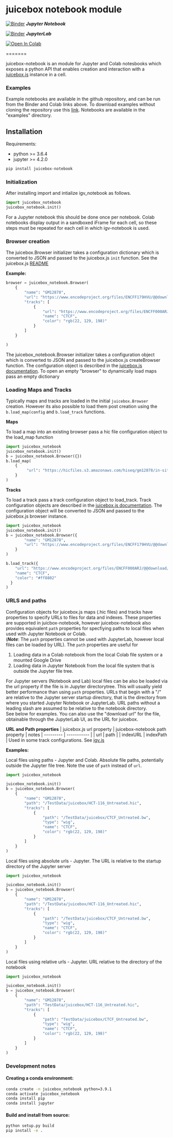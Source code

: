 
# juicebox notebook module

[![Binder](https://mybinder.org/badge_logo.svg)](https://mybinder.org/v2/gh/igvteam/juicebox-notebook/main?filepath=examples)   _**Jupyter Notebook**_

[![Binder](https://mybinder.org/badge_logo.svg)](https://mybinder.org/v2/gh/igvteam/juicebox-notebook/main?urlpath=lab/tree/examples)  _**JupyterLab**_

[![Open In Colab](https://colab.research.google.com/assets/colab-badge.svg)](https://colab.research.google.com/drive/1ebC3QUJiDGNUON34V2O99cGIdc11D3D5?usp=sharing)

=======

juicebox-notebook is an module for Jupyter and Colab notesbooks which exposes a python API that 
enables creation and interaction with a [juicebox.js](https://github.com/igvteam/juicebox.js) instance in a cell.  

### Examples

Example notebooks are available in the github repository, and can be run from the Binder and Colab links above. 
To download examples without cloning the repository use this 
[link](https://github.com/igvteam/juicebox-notebook/archive/master.zip). Notebooks are available in the
"examples" directory.

## Installation

Requirements:
* python >= 3.6.4
* jupyter >= 4.2.0

```bash
pip install juicebox-notebook
```

### Initialization

After installing import and intialize igv_notebook as follows. 

```python
import juicebox_notebook
juicebox_notebook.init()
```
For a Jupyter notebook this should be done once per notebook.   Colab notebooks display output in a sandboxed iFrame 
for each cell, so these steps must be repeated for each cell in which  igv-notebook is used.


### Browser creation

The juicebox.Browser initializer takes a configuration dictionary which is converted to JSON and passed to the juicebox.js
```init``` function. See the juicebox.js [README](https://github.com/igvteam/juicebox.js)

**Example:**

```python
browser = juicebox_notebook.Browser(
    {
        "name": "GM12878",
        "url": "https://www.encodeproject.org/files/ENCFF179HVU/@@download/ENCFF179HVU.hic",
        "tracks": [
            {
                "url": "https://www.encodeproject.org/files/ENCFF000ARJ/@@download/ENCFF000ARJ.bigWig",
                "name": "CTCF",
                "color": "rgb(22, 129, 198)"
            }
        ]
    }

)
```


The juicebox_notebook.Browser initializer takes a configuration object which is converted to JSON and passed to the juicebox.js
createBrowser function.   The configuration object is described in the
[juicebox.js documentation](https://github.com/igvteam/juicebox.js#usage).  To open an empty "browser" to dynamically
load maps pass an empty dictionary

### Loading Maps and Tracks

Typically maps and tracks are loaded in the initial ```juicebox.Browser``` creation.  However its also possible to 
load them post creation using the ```b.load_map(config``` and ```b.load_track``` functions.  


**Maps**

To load a map into an existing browser pass a hic file configuration object to the load_map function

```python
import juicebox_notebook
juicebox_notebook.init()
b = juicebox_notebook.Browser({})
b.load_map(
    {
         "url": "https://hicfiles.s3.amazonaws.com/hiseq/gm12878/in-situ/primary.hic"
    }
)
```

**Tracks**

To load a track pass a track configuration object to load_track.  Track configuration
objects are described in the [juicebox.js documentation](https://github.com/igvteam/juicebox.js#usage).
The configuration object will be converted to JSON and passed to the juicebox.js browser
instance.



```python
import juicebox_notebook
juicebox_notebook.init()
b = juicebox_notebook.Browser({
        "name": "GM12878",
        "url": "https://www.encodeproject.org/files/ENCFF179HVU/@@download/ENCFF179HVU.hic"
    }
)

b.load_track({
    "url": "https://www.encodeproject.org/files/ENCFF000ARJ/@@download/ENCFF000ARJ.bigWig",
    "name": "CTCF",
    "color": "#ff8802"
  }
)
```


### URLS and paths

Configuration objects for juicebox.js maps (.hic files) and tracks have properties to specify URLs to files for 
data and indexes.  These properties are  supported in juicbox-notebook, however juicebox-notebook also provides 
equivalent ```path``` properties for specfiying paths to  local files when used with Jupyter Notebook or Colab.  
(_**Note**_: The ```path``` properties cannot be used with JupyterLab, however local files can
be loaded by URL).  The ```path``` properties are useful for

1. Loading data in a Colab notebook from the local Colab file system or a mounted Google Drive
1. Loading data in Jupyter Notebook from the local file system that is outside the Jupyter file tree. 

For Jupyter servers (Notebook and Lab) local files can be also be loaded via the url property if the file is in 
Jupyter  directorytree.  This will usually yield better performance than using ```path``` properties.  URLs that begin 
with a "/" are relative to the Jupyter server startup directory, that is the directory from where you started 
Jupyter Notebook or JupyterLab.  URL paths without a leading slash are assumed to be relative to the notebook directory.  
See below for examples.  You can also use the "download url" for the file, obtainable through the JupyterLab UI, as the 
URL for juicebox.

**URL and Path properties**
| juicebox.js url property  | juicebox-notebook path property | notes
| --------- | ----------- |
 | url  | path |
 | indexURL | indexPath | Used in some track configurations.  See [igv.js](https://github.com/igvteam/igv.js/wiki)




**Examples:** 

Local files using paths - Jupyter and Colab.  Absolute file paths, potentially outside the Jupyter file tree.  Note the use 
of ```path``` instead of ```url```.

```python
import juicebox_notebook

juicebox_notebook.init()
b = juicebox_notebook.Browser(
    {
        "name": "GM12878",
        "path": "/TestData/juicebox/HCT-116_Untreated.hic",
        "tracks": [
            {
                "path": "/TestData/juicebox/CTCF_Untreated.bw",
                "type": "wig",
                "name": "CTCF",
                "color": "rgb(22, 129, 198)"
            }
        ]
    }
)
```

Local files using absolute urls - Jupyter.  The URL is relative to the startup directory of the Jupyter server 

```python
import juicebox_notebook

juicebox_notebook.init()
b = juicebox_notebook.Browser(
    {
        "name": "GM12878",
        "path": "/TestData/juicebox/HCT-116_Untreated.hic",
        "tracks": [
            {
                "path": "/TestData/juicebox/CTCF_Untreated.bw",
                "type": "wig",
                "name": "CTCF",
                "color": "rgb(22, 129, 198)"
            }
        ]
    }
)
```

Local files using relative urls - Jupyter.  URL relative to the directory of the notebook

```python
import juicebox_notebook

juicebox_notebook.init()
b = juicebox_notebook.Browser(
    {
        "name": "GM12878",
        "path": "TestData/juicebox/HCT-116_Untreated.hic",
        "tracks": [
            {
                "path": "TestData/juicebox/CTCF_Untreated.bw",
                "type": "wig",
                "name": "CTCF",
                "color": "rgb(22, 129, 198)"
            }
        ]
    }
)
```

### Development notes


#### Creating a conda environment:
```bash
conda create -n juicebox_notebook python=3.9.1
conda activate juicebox_notebook
conda install pip
conda install jupyter
```

#### Build and install from source:

```bash
python setup.py build  
pip install -e .
```



